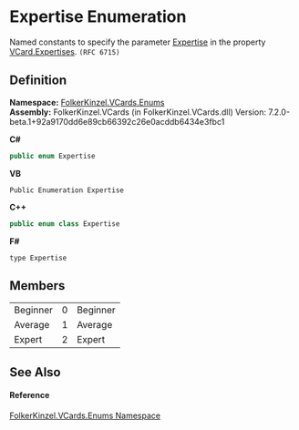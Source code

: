 # Expertise Enumeration


Named constants to specify the parameter <a href="38a90ef4-62c1-46b5-4df1-ef369478e4ed.md">Expertise</a> in the property <a href="f87afb89-3d19-0e9a-56cf-8962e10b25e2.md">VCard.Expertises</a>. `(RFC 6715)`



## Definition
**Namespace:** <a href="dc092988-d177-6a56-4e2c-9f6573076e50.md">FolkerKinzel.VCards.Enums</a>  
**Assembly:** FolkerKinzel.VCards (in FolkerKinzel.VCards.dll) Version: 7.2.0-beta.1+92a9170dd6e89cb66392c26e0acddb6434e3fbc1

**C#**
``` C#
public enum Expertise
```
**VB**
``` VB
Public Enumeration Expertise
```
**C++**
``` C++
public enum class Expertise
```
**F#**
``` F#
type Expertise
```



## Members
<table>
<tr>
<td>Beginner</td>
<td>0</td>
<td>Beginner</td></tr>
<tr>
<td>Average</td>
<td>1</td>
<td>Average</td></tr>
<tr>
<td>Expert</td>
<td>2</td>
<td>Expert</td></tr>
</table>

## See Also


#### Reference
<a href="dc092988-d177-6a56-4e2c-9f6573076e50.md">FolkerKinzel.VCards.Enums Namespace</a>  
